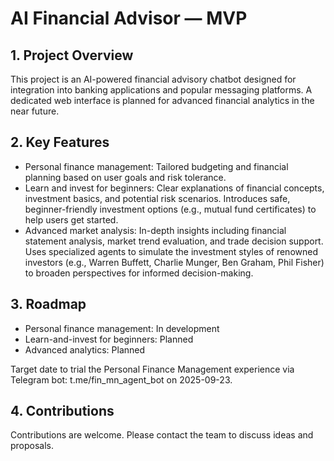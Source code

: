 # AI Financial Advisor — MVP

## 1. Project Overview

This project is an AI-powered financial advisory chatbot designed for integration into banking applications and popular messaging platforms. A dedicated web interface is planned for advanced financial analytics in the near future.

## 2. Key Features

- Personal finance management: Tailored budgeting and financial planning based on user goals and risk tolerance.
- Learn and invest for beginners: Clear explanations of financial concepts, investment basics, and potential risk scenarios. Introduces safe, beginner-friendly investment options (e.g., mutual fund certificates) to help users get started.
- Advanced market analysis: In-depth insights including financial statement analysis, market trend evaluation, and trade decision support. Uses specialized agents to simulate the investment styles of renowned investors (e.g., Warren Buffett, Charlie Munger, Ben Graham, Phil Fisher) to broaden perspectives for informed decision-making.

## 3. Roadmap

- Personal finance management: In development
- Learn-and-invest for beginners: Planned
- Advanced analytics: Planned

Target date to trial the Personal Finance Management experience via Telegram bot: t.me/fin_mn_agent_bot on 2025-09-23.

## 4. Contributions

Contributions are welcome. Please contact the team to discuss ideas and proposals.
